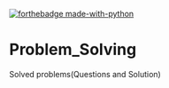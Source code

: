 [![forthebadge made-with-python](http://ForTheBadge.com/images/badges/made-with-python.svg)](https://www.python.org/)

# Problem_Solving
Solved problems(Questions and Solution)
